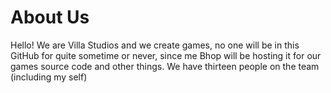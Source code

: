 # About Us

Hello! We are Villa Studios and we create games, no one will be in this GitHub for quite sometime or never, since me Bhop will be hosting it for our games source code and other things. We have thirteen people on the team (including my self) 
